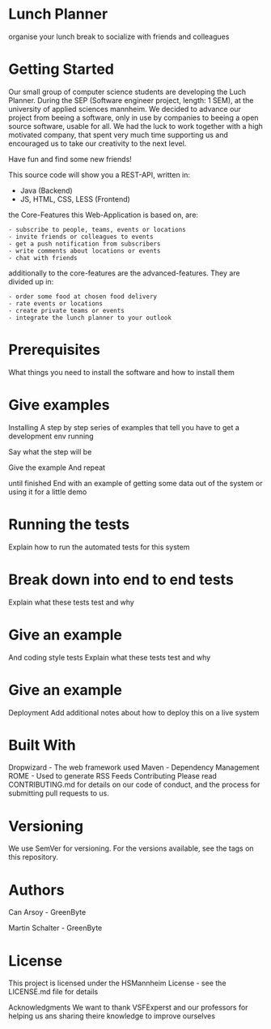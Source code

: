 
# Lunch Planner
organise your lunch break to socialize with friends and colleagues

# Getting Started
Our small group of computer science students are developing the Luch Planner.
During the SEP (Software engineer project, length: 1 SEM), at the university of applied sciences mannheim.
We decided to advance our project from beeing a software, only in use by companies to beeing a
open source software, usable for all. We had the luck to work together with a high motivated 
company, that spent very much time supporting us and
encouraged us to take our creativity to the next level.

Have fun and find some new friends!

This source code will show you a REST-API, written in:

  - Java (Backend)
  - JS, HTML, CSS, LESS (Frontend)
  
  the Core-Features this Web-Application is based on, are:
  
    - subscribe to people, teams, events or locations
    - invite friends or colleagues to events
    - get a push notification from subscribers
    - write comments about locations or events
    - chat with friends
    
  additionally to the core-features are the advanced-features. They are divided up in:
  
    - order some food at chosen food delivery
    - rate events or locations
    - create private teams or events
    - integrate the lunch planner to your outlook
    
    

# Prerequisites
What things you need to install the software and how to install them


# Give examples
Installing
A step by step series of examples that tell you have to get a development env running

Say what the step will be

Give the example
And repeat

until finished
End with an example of getting some data out of the system or using it for a little demo

# Running the tests
Explain how to run the automated tests for this system

# Break down into end to end tests
Explain what these tests test and why

# Give an example
And coding style tests
Explain what these tests test and why

# Give an example
Deployment
Add additional notes about how to deploy this on a live system

# Built With
Dropwizard - The web framework used
Maven - Dependency Management
ROME - Used to generate RSS Feeds
Contributing
Please read CONTRIBUTING.md for details on our code of conduct, and the process for submitting pull requests to us.

# Versioning
We use SemVer for versioning. For the versions available, see the tags on this repository.

# Authors
Can Arsoy - GreenByte

Martin Schalter - GreenByte

# License
This project is licensed under the HSMannheim License - see the LICENSE.md file for details

Acknowledgments
We want to thank VSFExperst and our professors
for helping us ans sharing theire knowledge to improve ourselves
